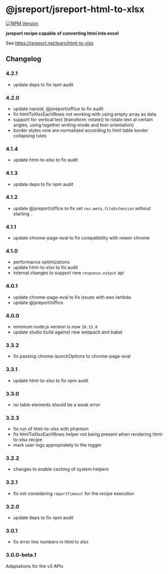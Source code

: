 # @jsreport/jsreport-html-to-xlsx
[![NPM Version](http://img.shields.io/npm/v/@jsreport/jsreport-html-to-xlsx.svg?style=flat-square)](https://npmjs.com/package/@jsreport/jsreport-html-to-xlsx)

**jsreport recipe capable of converting html into excel**

See https://jsreport.net/learn/html-to-xlsx

## Changelog

### 4.2.1

- update deps to fix npm audit

### 4.2.0

- update nanoid, @jsreport/office to fix audit
- fix htmlToXlsxEachRows not working with using empty array as data
- support for vertical text (transform: rotate() to rotate text at certain angles, using together writing-mode and text-orientation)
- border styles now are normalized according to html table border collapsing rules

### 4.1.4

- update html-to-xlsx to fix audit

### 4.1.3

- update deps to fix npm audit

### 4.1.2

- update @jsreport/office to fix set `res.meta.fileExtension` without starting `.`

### 4.1.1

- update chrome-page-eval to fix compatibility with newer chrome

### 4.1.0

- performance optimizations
- update html-to-xlsx to fix audit
- internal changes to support new `response.output` api

### 4.0.1

- update chrome-page-eval to fix issues with aws lambda
- update @jsreport/office

### 4.0.0

- minimum node.js version is now `18.15.0`
- update studio build against new webpack and babel

### 3.3.2

- fix passing chrome launchOptions to chrome-page-eval

### 3.3.1

- update html-to-xlsx to fix npm audit

### 3.3.0

- no table elements should be a weak error

### 3.2.3

- fix run of html-to-xlsx with phantom
- fix htmlToXlsxEachRows helper not being present when rendering html-to-xlsx recipe
- mark user logs appropriately to the logger

### 3.2.2

- changes to enable caching of system helpers

### 3.2.1

- fix not considering `reportTimeout` for the recipe execution

### 3.2.0

- update deps to fix npm audit

### 3.0.1

- fix error line numbers in html to xlsx

### 3.0.0-beta.1

Adaptations for the v3 APIs
